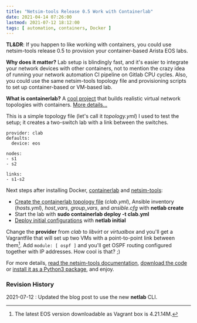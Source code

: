 ```yaml
---
title: "Netsim-tools Release 0.5 Work with Containerlab"
date: 2021-04-14 07:26:00
lastmod: 2021-07-12 18:12:00
tags: [ automation, containers, Docker ]
---
```

**TL&DR**: If you happen to like working with containers, you could use netsim-tools release 0.5 to provision your container-based Arista EOS labs.

**Why does it matter?** Lab setup is blindingly fast, and it's easier to integrate your network devices with other containers, not to mention the crazy idea of running your network automation CI pipeline on Gitlab CPU cycles. Also, you could use the same netsim-tools topology file and provisioning scripts to set up container-based or VM-based lab.

**What is containerlab?** A [cool project](https://containerlab.srlinux.dev/) that builds realistic virtual network topologies with containers. [More details...](https://netdevops.me/2021/containerlab-your-network-centric-labs-with-a-docker-ux/)
<!--more-->
This is a simple topology file (let's call it *topology.yml*) I used to test the setup; it creates a two-switch lab with a link between the switches.

```
provider: clab
defaults:
  device: eos

nodes:
- s1
- s2

links:
- s1-s2
```

Next steps after installing Docker, [containerlab](https://containerlab.srlinux.dev/install/) and [netsim-tools](https://netsim-tools.readthedocs.io/en/latest/install.html):

* [Create the containerlab topology file](https://netsim-tools.readthedocs.io/en/latest/netlab/create.html) (*clab.yml*), Ansible inventory (*hosts.yml*), *host_vars*, *group_vars*, and *ansible.cfg* with **netlab create** 
* Start the lab with **sudo containerlab deploy -t clab.yml**
* [Deploy initial configurations](https://netsim-tools.readthedocs.io/en/latest/configs.html) with **netlab initial**

Change the **provider** from *clab* to *libvirt* or *virtualbox* and you'll get a Vagrantfile that will set up two VMs with a point-to-point link between them[^1]. Add `module: [ ospf ]` and you'll get OSPF routing configured together with IP addresses. How cool is that? ;)

For more details, [read the netsim-tools documentation](https://netsim-tools.readthedocs.io/en/latest/index.html), [download the code](https://github.com/ipspace/netlab) or [install it as a Python3 package](https://netsim-tools.readthedocs.io/en/latest/install.html), and enjoy.

[^1]: The latest EOS version downloadable as Vagrant box is 4.21.14M.

### Revision History

2021-07-12
: Updated the blog post to use the new **netlab** CLI.

